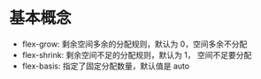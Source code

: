 # 基本概念

- flex-grow: 剩余空间多余的分配规则，默认为 0，空间多余不分配
- flex-shrink: 剩余空间不足的分配规则，默认为 1， 空间不足要分配
- flex-basis: 指定了固定分配数量，默认值是 auto
